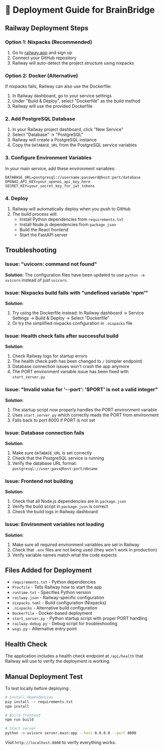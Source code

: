 # 🚀 Deployment Guide for BrainBridge

## Railway Deployment Steps

### Option 1: Nixpacks (Recommended)
1. Go to [railway.app](https://railway.app) and sign up
2. Connect your GitHub repository
3. Railway will auto-detect the project structure using nixpacks

### Option 2: Docker (Alternative)
If nixpacks fails, Railway can also use the Dockerfile:
1. In Railway dashboard, go to your service settings
2. Under "Build & Deploy", select "Dockerfile" as the build method
3. Railway will use the provided Dockerfile

### 2. Add PostgreSQL Database
1. In your Railway project dashboard, click "New Service"
2. Select "Database" → "PostgreSQL"
3. Railway will create a PostgreSQL instance
4. Copy the `DATABASE_URL` from the PostgreSQL service variables

### 3. Configure Environment Variables
In your main service, add these environment variables:

```
DATABASE_URL=postgresql://username:password@host:port/database
OPENAI_API_KEY=your_openai_api_key_here
SECRET_KEY=your_secret_key_for_jwt_tokens
```

### 4. Deploy
1. Railway will automatically deploy when you push to GitHub
2. The build process will:
   - Install Python dependencies from `requirements.txt`
   - Install Node.js dependencies from `package.json`
   - Build the React frontend
   - Start the FastAPI server

## Troubleshooting

### Issue: "uvicorn: command not found"
**Solution**: The configuration files have been updated to use `python -m uvicorn` instead of just `uvicorn`.

### Issue: Nixpacks build fails with "undefined variable 'npm'"
**Solution**: 
1. Try using the Dockerfile instead: In Railway dashboard → Service Settings → Build & Deploy → Select "Dockerfile"
2. Or try the simplified nixpacks configuration in `.nixpacks` file

### Issue: Health check fails after successful build
**Solution**: 
1. Check Railway logs for startup errors
2. The health check path has been changed to `/` (simpler endpoint)
3. Database connection issues won't crash the app anymore
4. The PORT environment variable issue has been fixed with `start_server.py`

### Issue: "Invalid value for '--port': '$PORT' is not a valid integer"
**Solution**: 
1. The startup script now properly handles the PORT environment variable
2. Uses `start_server.py` which correctly reads the PORT from environment
3. Falls back to port 8000 if PORT is not set

### Issue: Database connection fails
**Solution**: 
1. Make sure `DATABASE_URL` is set correctly
2. Check that the PostgreSQL service is running
3. Verify the database URL format: `postgresql://user:pass@host:port/dbname`

### Issue: Frontend not building
**Solution**:
1. Check that all Node.js dependencies are in `package.json`
2. Verify the build script in `package.json` is correct
3. Check the build logs in Railway dashboard

### Issue: Environment variables not loading
**Solution**:
1. Make sure all required environment variables are set in Railway
2. Check that `.env` files are not being used (they won't work in production)
3. Verify variable names match what the code expects

## Files Added for Deployment

- `requirements.txt` - Python dependencies
- `Procfile` - Tells Railway how to start the app
- `runtime.txt` - Specifies Python version
- `railway.json` - Railway-specific configuration
- `nixpacks.toml` - Build configuration (Nixpacks)
- `.nixpacks` - Alternative build configuration
- `Dockerfile` - Docker-based deployment
- `start_server.py` - Python startup script with proper PORT handling
- `railway-debug.py` - Debug script for troubleshooting
- `wsgi.py` - Alternative entry point

## Health Check

The application includes a health check endpoint at `/api/health` that Railway will use to verify the deployment is working.

## Manual Deployment Test

To test locally before deploying:

```bash
# Install dependencies
pip install -r requirements.txt
npm install

# Build frontend
npm run build

# Start server
python -m uvicorn server.main:app --host 0.0.0.0 --port 8000
```

Visit `http://localhost:8000` to verify everything works.
